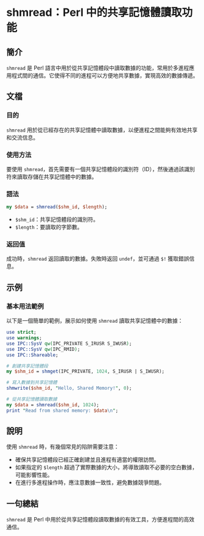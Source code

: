 <!--
Meta Description: # shmread：Perl 中的共享記憶體讀取功能 ## 簡介 `shmread` 是 Perl 語言中用於從共享記憶體段中讀取數據的功能，常用於多進程應用程式間的通信。它使得不同的進程可以方便地共享數據，實現高效的數據傳遞。 ## 文檔 ### 目的 `shmread` 用於從已經存在的共享記憶...
Meta Keywords: shmread, perl, shm_id, use, data
-->

# shmread：Perl 中的共享記憶體讀取功能

## 簡介
`shmread` 是 Perl 語言中用於從共享記憶體段中讀取數據的功能，常用於多進程應用程式間的通信。它使得不同的進程可以方便地共享數據，實現高效的數據傳遞。

## 文檔
### 目的
`shmread` 用於從已經存在的共享記憶體中讀取數據，以便進程之間能夠有效地共享和交流信息。

### 使用方法
要使用 `shmread`，首先需要有一個共享記憶體段的識別符（ID），然後通過該識別符來讀取存儲在共享記憶體中的數據。

### 語法
```perl
my $data = shmread($shm_id, $length);
```
- `$shm_id`：共享記憶體段的識別符。
- `$length`：要讀取的字節數。

### 返回值
成功時，`shmread` 返回讀取的數據。失敗時返回 `undef`，並可通過 `$!` 獲取錯誤信息。

## 示例
### 基本用法範例
以下是一個簡單的範例，展示如何使用 `shmread` 讀取共享記憶體中的數據：

```perl
use strict;
use warnings;
use IPC::SysV qw(IPC_PRIVATE S_IRUSR S_IWUSR);
use IPC::SysV qw(IPC_RMID);
use IPC::Shareable;

# 創建共享記憶體段
my $shm_id = shmget(IPC_PRIVATE, 1024, S_IRUSR | S_IWUSR);

# 寫入數據到共享記憶體
shmwrite($shm_id, "Hello, Shared Memory!", 0);

# 從共享記憶體讀取數據
my $data = shmread($shm_id, 1024);
print "Read from shared memory: $data\n";
```

## 說明
使用 `shmread` 時，有幾個常見的陷阱需要注意：
- 確保共享記憶體段已經正確創建並且進程有適當的權限訪問。
- 如果指定的 `$length` 超過了實際數據的大小，將導致讀取不必要的空白數據，可能影響性能。
- 在進行多進程操作時，應注意數據一致性，避免數據競爭問題。

## 一句總結
`shmread` 是 Perl 中用於從共享記憶體段讀取數據的有效工具，方便進程間的高效通信。